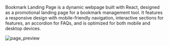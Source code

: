 Bookmark Landing Page is a dynamic webpage built with React, designed as a promotional landing page for a bookmark management tool. It features a responsive design with mobile-friendly navigation, interactive sections for features, an accordion for FAQs, and is optimized for both mobile and desktop devices.

![page_preview](./bookmark-landing-page-master/src/assets/images/bookmark.png)